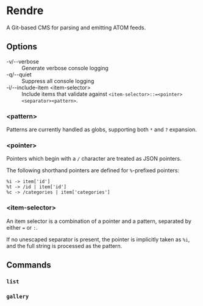 # Rendre

A Git-based CMS for parsing and emitting ATOM feeds.

## Options

<dl>
<dt>-v/--verbose</dt>
<dd>Generate verbose console logging</dd>
<dt>-q/--quiet</dt>
<dd>Suppress all console logging</dd>
<dt>-i/--include-item &lt;item-selector&gt;</dt>
<dd>Include items that validate against <code>&lt;item-selector&gt;::=&lt;pointer&gt;&lt;separator&gt;&lt;pattern&gt;</code>. </dd>
</dl>

### \<pattern>

Patterns are currently handled as globs, supporting both `*` and `?` expansion.

### \<pointer>

Pointers which begin with a `/` character are treated as JSON pointers.

The following shorthand pointers are defined for `%`-prefixed pointers:

```
%i -> item['id']
%t -> /id | item['id']
%c -> /categories | item['categories']
```

### \<item-selector>

An item selector is a combination of a pointer and a pattern, separated by either `=` or `:`. 

If no unescaped separator is present, the pointer is implicitly taken as `%i`, and the full string is processed as the pattern.



## Commands

### `list`

### `gallery`